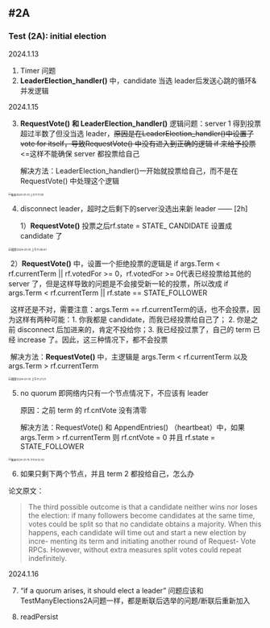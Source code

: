## #2A

### Test (2A): initial election

2024.1.13

1. Timer 问题
2. **LeaderElection_handler()** 中，candidate 当选 leader后发送心跳的循环&并发逻辑

2024.1.15

3. **RequestVote()** **和 LeaderElection_handler()** 逻辑问题：server 1 得到投票超过半数了但没当选 leader，~~原因是在LeaderElection_handler()中设置了 vote for itself，导致RequestVote() 中没有进入到正确的逻辑 if 来给予投票~~ <=这样不能确保 server 都投票给自己

   解决方法：LeaderElection_handler()一开始就投票给自己，而不是在RequestVote() 中处理这个逻辑

<img src="/Users/emmaleee/Desktop/截屏2024-01-13 上午11.11.09.png" alt="截屏2024-01-13 上午11.11.09" style="zoom:35%;" />

4. disconnect leader，超时之后剩下的server没选出来新 leader —— [2h]

   1）**RequestVote()** 投票之后rf.state = STATE_ CANDIDATE 设置成 candidate 了

<img src="/Users/emmaleee/Library/Application Support/typora-user-images/截屏2024-01-15 上午11.08.47.png" alt="截屏2024-01-15 上午11.08.47" style="zoom:37%;" />

​	2）**RequestVote()** 中，设置一个拒绝投票的逻辑是 if args.Term < rf.currentTerm || rf.votedFor >= 0，rf.votedFor >= 0代表已经投票给其他的 server 了，但是这样导致的问题是不会接受新一轮的投票，所以改成 if args.Term < rf.currentTerm || rf.state == STATE_FOLLOWER

​	这样还是不对，需要注意：args.Term == rf.currentTerm的话，也不会投票，因为这样有两种可能：1. 你我都是 candidate，而我已经投票给自己了； 2. 你是之前 disconnect 后加进来的，肯定不投给你；3. 我已经投过票了，自己的 term 已经 increase 了。因此，这三种情况下，都不会投票

​	解决方法：**RequestVote()** 中，主逻辑是 args.Term < rf.currentTerm 以及 args.Term > rf.currentTerm

<img src="/Users/emmaleee/Library/Application Support/typora-user-images/截屏2024-01-15 上午11.27.21.png" alt="截屏2024-01-15 上午11.27.21" style="zoom:37%;" />

5. no quorum 即网络内只有一个节点情况下，不应该有 leader

   原因：之前 term 的 rf.cntVote 没有清零

   解决方法：RequestVote() 和 AppendEntries() （heartbeat）中，如果args.Term > rf.currentTerm 则 rf.cntVote = 0 并且 rf.state = STATE_FOLLOWER

<img src="/Users/emmaleee/Library/Application Support/typora-user-images/截屏2024-01-15 下午8.32.42.png" alt="截屏2024-01-15 下午8.32.42" style="zoom:35%;" />

6. 如果只剩下两个节点，并且 term 2 都投给自己，怎么办

论文原文：

> The third possible outcome is that a candidate neither wins nor loses the election: if many followers become candidates at the same time, votes could be split so that no candidate obtains a majority. When this happens, each candidate will time out and start a new election by incre- menting its term and initiating another round of Request- Vote RPCs. However, without extra measures split votes could repeat indefinitely.



2024.1.16

7. “if a quorum arises, it should elect a leader” 问题应该和TestManyElections2A问题一样，都是断联后选举的问题/断联后重新加入

8. readPersist
